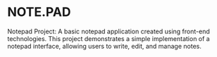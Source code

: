# NOTE.PAD
Notepad Project:  A basic notepad application created using front-end technologies. This project demonstrates a simple implementation of a notepad interface, allowing users to write, edit, and manage notes.
